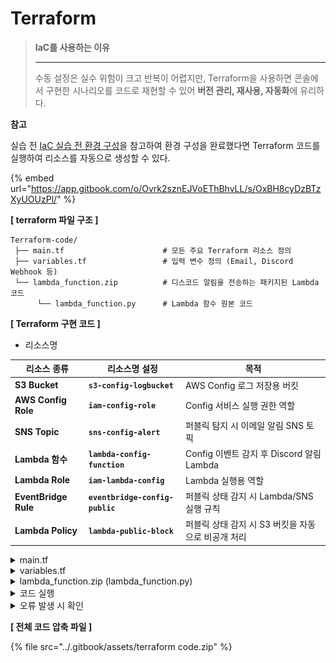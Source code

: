 # Terraform

> **IaC를 사용하는 이유**
>
> ***
>
> 수동 설정은 실수 위험이 크고 반복이 어렵지만, Terraform을 사용하면 콘솔에서 구현한 시나리오를 코드로 재현할 수 있어 **버전 관리, 재사용, 자동화**에 유리하다.

**참고**

실습 전 [IaC 실습 전 환경 구성](https://app.gitbook.com/s/OxBH8cyDzBTzXyUOUzPl/ "mention")을 참고하여 환경 구성을 완료했다면 Terraform 코드를 실행하여 리소스를 자동으로 생성할 수 있다.

{% embed url="https://app.gitbook.com/o/Ovrk2sznEJVoEThBhvLL/s/OxBH8cyDzBTzXyUOUzPl/" %}



**\[ terraform 파일 구조 ]**

```hcl
Terraform-code/
 ├── main.tf                      # 모든 주요 Terraform 리소스 정의
 ├── variables.tf                 # 입력 변수 정의 (Email, Discord Webhook 등)
 └── lambda_function.zip          # 디스코드 알림을 전송하는 패키지된 Lambda 코드
      └── lambda_function.py      # Lambda 함수 원본 코드
```



**\[ Terraform 구현 코드 ]**

* 리소스명

| 리소스 종류               | 리소스명 설정                         | 목적                                |
| -------------------- | ------------------------------- | --------------------------------- |
| **S3 Bucket**        | **`s3-config-logbucket`**       | AWS Config 로그 저장용 버킷              |
| **AWS Config Role**  | **`iam-config-role`**           | Config 서비스 실행 권한 역할               |
| **SNS Topic**        | **`sns-config-alert`**          | 퍼블릭 탐지 시 이메일 알림 SNS 토픽            |
| **Lambda 함수**        | **`lambda-config-function`**    | Config 이벤트 감지 후 Discord 알림 Lambda |
| **Lambda Role**      | **`iam-lambda-config`**         | Lambda 실행용 역할                     |
| **EventBridge Rule** | **`eventbridge-config-public`** | 퍼블릭 상태 감지 시 Lambda/SNS 실행 규칙      |
| **Lambda Policy**    | **`lambda-public-block`**       | 퍼블릭 상태 감지 시 S3 버킷을 자동으로 비공개 처리    |



<details>

<summary>main.tf</summary>

```hcl
#----------------------------------------------------------------------------
#  PROVIDER ─ AWS 리전 설정
#----------------------------------------------------------------------------
terraform {
  required_providers {
    aws = {
      source  = "hashicorp/aws"
      version = "~> 5.0"
    }
  }
}

provider "aws" {
  region = "ap-northeast-2"
}

#----------------------------------------------------------------------------
#  현재 AWS 계정 정보
#----------------------------------------------------------------------------
data "aws_caller_identity" "current" {}


#----------------------------------------------------------------------------
#  S3 버킷 ─ AWS Config 로그 저장
#----------------------------------------------------------------------------
resource "aws_s3_bucket" "config_bucket" {
  bucket = "s3-public-bucket-config"
}

resource "aws_s3_bucket_public_access_block" "config_bucket_block" {
  bucket = aws_s3_bucket.config_bucket.id

  block_public_acls       = true
  ignore_public_acls      = true
  block_public_policy     = true
  restrict_public_buckets = true
}

resource "aws_s3_bucket_policy" "config_bucket_policy" {
  bucket = aws_s3_bucket.config_bucket.id

  policy = jsonencode({
    Version   = "2012-10-17"
    Statement = [
      {
        Sid    = "AWSConfigBucketPermissionsCheck"
        Effect = "Allow"
        Principal = { Service = "config.amazonaws.com" }
        Action   = "s3:GetBucketAcl"
        Resource = aws_s3_bucket.config_bucket.arn
        Condition = {
          StringEquals = {
            "AWS:SourceAccount" = data.aws_caller_identity.current.account_id
          }
        }
      },
      {
        Sid    = "AWSConfigBucketExistenceCheck"
        Effect = "Allow"
        Principal = { Service = "config.amazonaws.com" }
        Action   = "s3:ListBucket"
        Resource = aws_s3_bucket.config_bucket.arn
        Condition = {
          StringEquals = {
            "AWS:SourceAccount" = data.aws_caller_identity.current.account_id
          }
        }
      },
      {
        Sid    = "AWSConfigBucketDelivery"
        Effect = "Allow"
        Principal = { Service = "config.amazonaws.com" }
        Action   = "s3:PutObject"
        Resource = "${aws_s3_bucket.config_bucket.arn}/*"
        Condition = {
          StringEquals = {
            "s3:x-amz-acl"      = "bucket-owner-full-control"
            "AWS:SourceAccount" = data.aws_caller_identity.current.account_id
          }
        }
      },
      {
        Sid    = "AWSConfigBucketGetObject"
        Effect = "Allow"
        Principal = { Service = "config.amazonaws.com" }
        Action   = "s3:GetObject"
        Resource = "${aws_s3_bucket.config_bucket.arn}/*"
        Condition = {
          StringEquals = {
            "AWS:SourceAccount" = data.aws_caller_identity.current.account_id
          }
        }
      }
    ]
  })

  depends_on = [aws_s3_bucket_public_access_block.config_bucket_block]
}

#----------------------------------------------------------------------------
#  IAM 역할 ─ AWS Config Recorder
#----------------------------------------------------------------------------
resource "aws_iam_role" "config_service_role" {
  name = "AWSConfigServiceRole"

  assume_role_policy = jsonencode({
    Version   = "2012-10-17",
    Statement = [{
      Effect    = "Allow",
      Principal = { Service = "config.amazonaws.com" },
      Action    = "sts:AssumeRole"
    }]
  })
}

resource "aws_iam_role_policy_attachment" "config_policy_attach" {
  role       = aws_iam_role.config_service_role.name
  policy_arn = "arn:aws:iam::aws:policy/service-role/AWS_ConfigRole"
}

#----------------------------------------------------------------------------
#  AWS Config ─ Recorder / Delivery Channel
#----------------------------------------------------------------------------
resource "aws_config_configuration_recorder" "recorder" {
  name     = "default"
  role_arn = aws_iam_role.config_service_role.arn

  recording_group {
    all_supported                 = true
    include_global_resource_types = true
  }

  depends_on = [aws_s3_bucket_policy.config_bucket_policy]
}

resource "aws_config_delivery_channel" "main" {
  name           = "default"
  s3_bucket_name = aws_s3_bucket.config_bucket.id

  depends_on = [aws_config_configuration_recorder.recorder]
}

resource "aws_config_configuration_recorder_status" "recorder_status" {
  name       = aws_config_configuration_recorder.recorder.name
  is_enabled = true

  depends_on = [aws_config_delivery_channel.main]
}

#----------------------------------------------------------------------------
#  AWS Config 규칙 ─ 퍼블릭 읽기/쓰기 금지
#----------------------------------------------------------------------------
resource "aws_config_config_rule" "s3_public_read_prohibited" {
  name        = "s3-bucket-public-read-prohibited"
  description = "S3 버킷 퍼블릭 읽기 권한 금지"

  scope {
    compliance_resource_types = ["AWS::S3::Bucket"]
  }

  source {
    owner             = "AWS"
    source_identifier = "S3_BUCKET_PUBLIC_READ_PROHIBITED"
  }

  depends_on = [aws_config_configuration_recorder.recorder]
}

resource "aws_config_config_rule" "s3_public_write_prohibited" {
  name        = "s3-bucket-public-write-prohibited"
  description = "S3 버킷 퍼블릭 쓰기 권한 금지"

  scope {
    compliance_resource_types = ["AWS::S3::Bucket"]
  }

  source {
    owner             = "AWS"
    source_identifier = "S3_BUCKET_PUBLIC_WRITE_PROHIBITED"
  }

  depends_on = [aws_config_configuration_recorder.recorder]
}

#----------------------------------------------------------------------------
#  IAM 역할 ─ Lambda 실행
#----------------------------------------------------------------------------
resource "aws_iam_role" "lambda_exec_role" {
  name = "ConfigRuleNotifierLambdaRole"

  assume_role_policy = jsonencode({
    Version   = "2012-10-17",
    Statement = [{
      Effect    = "Allow",
      Principal = { Service = "lambda.amazonaws.com" },
      Action    = "sts:AssumeRole"
    }]
  })
}

resource "aws_iam_role_policy_attachment" "lambda_logs_policy" {
  role       = aws_iam_role.lambda_exec_role.name
  policy_arn = "arn:aws:iam::aws:policy/service-role/AWSLambdaBasicExecutionRole"
}

#----------------------------------------------------------------------------
#  Lambda 함수 ─ Discord 웹훅
#----------------------------------------------------------------------------
resource "aws_lambda_function" "discord_notifier" {
  function_name    = "Discord"
  filename         = "function.zip"
  source_code_hash = filebase64sha256("function.zip")
  runtime          = "python3.13"
  handler          = "lambda_function.lambda_handler"
  role             = aws_iam_role.lambda_exec_role.arn

  environment {
    variables = {
      DISCORD_WEBHOOK_URL = var.discord_webhook_url
    }
  }
}

#----------------------------------------------------------------------------
#  EventBridge 규칙 ─ NON_COMPLIANT
#----------------------------------------------------------------------------
resource "aws_cloudwatch_event_rule" "config_noncompliant_rule" {
  name        = "public-event-rule"
  description = "AWS Config 규칙 NON_COMPLIANT 시 트리거"

  event_pattern = jsonencode({
    source        = ["aws.config"],
    "detail-type" = ["Config Rules Compliance Change"],
    detail        = {
      configRuleName = [
        aws_config_config_rule.s3_public_read_prohibited.name,
        aws_config_config_rule.s3_public_write_prohibited.name
      ],
      messageType         = ["ComplianceChangeNotification"],
      newEvaluationResult = { complianceType = ["NON_COMPLIANT"] }
    }
  })
}

#----------------------------------------------------------------------------
#  EventBridge 대상 ─ Lambda (Discord)
#----------------------------------------------------------------------------
resource "aws_cloudwatch_event_target" "config_rule_lambda_target" {
  rule      = aws_cloudwatch_event_rule.config_noncompliant_rule.name
  target_id = "DiscordNotifierLambda"
  arn       = aws_lambda_function.discord_notifier.arn
}

resource "aws_lambda_permission" "allow_eventbridge" {
  function_name = aws_lambda_function.discord_notifier.function_name
  action        = "lambda:InvokeFunction"
  principal     = "events.amazonaws.com"
  source_arn    = aws_cloudwatch_event_rule.config_noncompliant_rule.arn
}

#----------------------------------------------------------------------------
#  SNS ─ 이메일 알림 + EventBridge 권한
#----------------------------------------------------------------------------
resource "aws_sns_topic" "config_alert_email" {
  name         = "Email"
  display_name = "AWS Config Alerts Email"
}

# EventBridge가 토픽으로 Publish 할 수 있도록 정책 부여
resource "aws_sns_topic_policy" "allow_eventbridge_publish" {
  arn = aws_sns_topic.config_alert_email.arn

  policy = jsonencode({
    Version   = "2012-10-17",
    Statement = [
      {
        Sid       = "AllowEventBridgePublish"
        Effect    = "Allow"
        Principal = { Service = "events.amazonaws.com" }
        Action    = "sns:Publish"
        Resource  = aws_sns_topic.config_alert_email.arn
      }
    ]
  })
}

resource "aws_sns_topic_subscription" "config_alert_email_sub" {
  topic_arn = aws_sns_topic.config_alert_email.arn
  protocol  = "email"
  endpoint  = var.notification_email
}

resource "aws_cloudwatch_event_target" "config_rule_sns_target" {
  rule      = aws_cloudwatch_event_rule.config_noncompliant_rule.name
  target_id = "EmailAlertTopic"
  arn       = aws_sns_topic.config_alert_email.arn
}
```

</details>

<details>

<summary>variables.tf</summary>

```hcl
variable "discord_webhook_url" {
description = "Discord Webhook URL (예: https://discord.com/api/webhooks/...)"
type        = string
}

variable "notification_email" {
description = "Config 알림 이메일 주소"
type        = string
}
```

</details>

<details>

<summary>lambda_function.zip (lambda_function.py)</summary>

```hcl
# lambda_function.py
import json
import urllib3
import os

http = urllib3.PoolManager()
DISCORD_WEBHOOK_URL = os.environ.get("DISCORD_WEBHOOK_URL", "")

def lambda_handler(event, context):
    try:
        detail = event.get("detail", {})
    except:
        return {"statusCode": 400, "body": "Invalid EventBridge message"}

    bucket_name = detail.get("resourceId", "Unknown")
    compliance = detail.get("newEvaluationResult", {}).get("complianceType", "UNKNOWN")
    annotation = detail.get("newEvaluationResult", {}).get("annotation", "No annotation")

    message = {
        "content": (
            f"S3 Public Access Detected\n"
            f"Bucket: `{bucket_name}`\n"
            f"Compliance Status: `{compliance}`\n"
            f"Reason: {annotation}"
        )
    }

    try:
        http.request(
            "POST",
            DISCORD_WEBHOOK_URL,
            body=json.dumps(message),
            headers={"Content-Type": "application/json"}
        )
    except:
        return {"statusCode": 500, "body": "Failed to send Discord message"}

    return {"statusCode": 200, "body": "Alert sent"}

```

</details>

<details>

<summary>코드 실행</summary>

**\[ Terraform 실행 코드 ]**

```bash
terraform init # 초기화
terraform plan # 설정 검증
terraform apply # 적용 (실행)
-------------------------------------------------------
terraform destroy # 실습 완료 후, 리소스 정리
```



**\[ init ]**

```bash
terraform init
```

Terraform 프로젝트를 처음 시작할 때 실행하는 명령어로, 작업 디렉토리를 초기화하고 필요한 설정 파일과 실행에 필요한 구성 요소들을 준비해준다. 이후 plan, apply 등의 명령을 정상적으로 사용할 수 있는 상태로 만든다.



```bash
Terraform has been successfully initialized!

You may now begin working with Terraform. Try running "terraform plan" to see
any changes that are required for your infrastructure. All Terraform commands
should now work.

If you ever set or change modules or backend configuration for Terraform,
rerun this command to reinitialize your working directory. If you forget, other
commands will detect it and remind you to do so if necessary.
```

위와 같은 메시지가 출력되면, 프로젝트가 초기화되어 Terraform 명령어를 사용할 수 있는 준비가 완료된 것이다.



**\[ plan ]**

```bash
terraform plan
```

Terraform 코드 적용 시, 인프라에 어떤 변경이 발생할지 미리 확인할 수 있는 실행 계획을 보여주는 명령어이다.



```bash
Plan: 24 to add, 0 to change, 0 to destroy.
```

총 24개의 리소스가 새로 생성될 예정이며, 실행 계획이 정상적으로 생성된 상태이다. 이 출력 결과는 적용해도 문제가 없는 준비 완료 상태임을 의미한다.



**\[ apply ]**

```bash
terraform apply
```

terraform apply 명령어는 실행 계획(plan)에 따라 실제로 클라우드 인프라를 생성, 변경, 삭제하는 작업을 수행한다. Plan 단계에서 검토한 내용을 기반으로 실제 인프라에 반영하고자 할 때 사용한다.



```bash
Apply complete! Resources: 24 added, 0 changed, 0 destroyed.
```

위와 같은 메시지가 출력되면, 모든 리소스가 정상적으로 생성되었거나 업데이트되어 인프라 상태가 원하는 대로 적용된 것이다.



**\[ 이메일 인증 ]**

<figure><img src="../.gitbook/assets/image (53).png" alt=""><figcaption></figcaption></figure>

terraform apply 이후, 설정한 이메일 주소로 SNS의 Subscription Confirmation 메일이 전송된다. 이메일을 열어 **Confirm subscription** 버튼을 클릭해야 알림 수신이 정상적으로 설정된다.



<figure><img src="../.gitbook/assets/image (54).png" alt=""><figcaption></figcaption></figure>

**Confirm subscription**를 눌러 인증을 완료하면, SNS 구독이 정상적으로 등록된 것이다.



[5. 테스트](https://www.notion.so/5-1feb5a2aa9af80e49d4fc2a03a45f6da?pvs=21)

인증 후 위를 참고하여 테스트를 진행하면 된다.



**\[ destroy ]**

```bash
terraform destroy
```

Terraform으로 생성된 모든 인프라 리소스를 자동으로 삭제하는 명령어이다. **실습 완료 후**에는 해당 명령어로 불필요한 리소스를 정리할 수 있다.



```bash
Destroy complete! Resources: 0 destroyed.
```

위와 같은 메시지가 출력되면, 모든 리소스가 성공적으로 정리되었음을 의미한다.

</details>

<details>

<summary>오류 발생 시 확인</summary>

<figure><img src="../.gitbook/assets/image (12) (1).png" alt=""><figcaption></figcaption></figure>

```bash
terraform import aws_iam_role.config_service_role AWSConfigServiceRole
```

AWS에 **이미 존재하는 Role**을 Terraform state에 가져오기 위해서 해당 명령어를 입력한다.

</details>



**\[ 전체 코드 압축 파일 ]**

{% file src="../.gitbook/assets/terraform code.zip" %}
